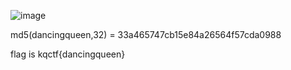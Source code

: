 ![image](https://user-images.githubusercontent.com/2666735/139532304-ddff221e-63ed-41f5-b05f-3f6ed44ca54e.png)

md5(dancingqueen,32) = 33a465747cb15e84a26564f57cda0988

flag is kqctf{dancingqueen}